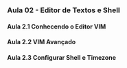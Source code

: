### Aula 02 - Editor de Textos e Shell
#### Aula 2.1 Conhecendo o Editor VIM
#### Aula 2.2 VIM Avançado
#### Aula 2.3 Configurar Shell e Timezone
